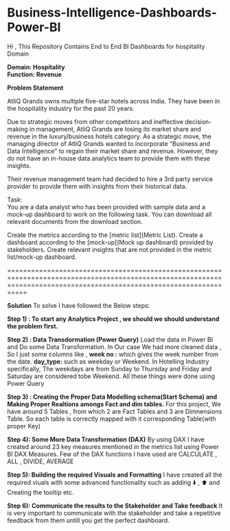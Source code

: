 # Business-Intelligence-Dashboards-Power-BI

Hi , This Repository Contains End to End BI Dashboards for hospitality Domain 

**Domain:  Hospitality**                                                        
**Function: Revenue**

**Problem Statement**

AtliQ Grands owns multiple five-star hotels across India. They have been in the hospitality industry for the past 20 years.

Due to strategic moves from other competitors and ineffective decision-making in management, AtliQ Grands are losing its market share and revenue in the luxury/business hotels category. As a strategic move, the managing director of AtliQ Grands wanted to incorporate “Business and Data Intelligence” to regain their market share and revenue. However, they do not have an in-house data analytics team to provide them with these insights.

Their revenue management team had decided to hire a 3rd party service provider to provide them with insights from their historical data.

Task:  
You are a data analyst who has been provided with sample data and a mock-up dashboard to work on the following task. You can download all relevant documents from the download section.

Create the metrics according to the [metric list](Metric List).
Create a dashboard according to the [mock-up](Mock up dashboard) provided by stakeholders.
Create relevant insights that are not provided in the metric list/mock-up dashboard.

=======================================================================================================================================================================

**Solution**
To solve I have followed the Below steps: 

**Step 1) :   To start any Analytics Project , we should we should understand the problem first.**

**Step 2) :   Data Transdormation (Power Query)**
              Load the data in Power BI and Do some Data Transformation. 
              In Our case We had more cleaned data , So I just some columns like , **week no :** which gives the week number from the date. **day_type:** such as
              weekday or Weekend. In Hotelling Industry specifically, The weekdays are from Sunday to Thursday and Friday and Saturday are considered tobe Weekend. 
              All these things were done using Power Query
              
**Step 3) :   Creating the Proper Data Modelling schema(Start Schema) and Making Proper Realtions amongs Fact and dim tables.** 
              For this project, We have around 5 Tables , from which 2 are Fact Tables and 3 are Dimnensions Table.
              So each table is correctly mapped with it corresponding Table(with proper Key)
             
     
**Step 4):    Some More Data Transformation (DAX)**
              By using DAX I have created around 23 key measures mentioned in the metrics list using Power BI DAX Measures.
              Few of the DAX functions I have used are CALCULATE , ALL , DIVIDE, AVERAGE
 
**Step 5):    Building the required Visuals and Formatting**
              I have created all the required viuals with some advanced functionality such as adding :arrow_down: , :arrow_up: and Creating the tooltip etc.
             
**Step 6):    Communicate the results to the Stakeholder and Take feedback**
              It is very important to communicate with the stakeholder and take a repetitive feedback from them untill you get the perfect dashboard.
              
              
              
       
             

             




